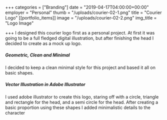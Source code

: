 +++
categories = ["Branding"]
date = "2019-04-17T04:00:00+00:00"
employer = "Personal"
thumb = "/uploads/courier-02-1.png"
title = "Courier Logo"
[[portfolio_items]]
image = "/uploads/courier-02-2.png"
img_title = "Logo Image"

+++
I designed this courier logo first as a personal project. At first it was going to be a full fledged digital illustration, but after finishing the head I decided to create as a mock up logo.

##### Geometric, Clean and Minimal

I decided to keep a clean minimal style for this project and based it all on basic shapes.

##### Vector Illustration in Adobe Illustrator

I used adobe illustrator to create this logo, staring off with a circle, triangle and rectangle for the head, and a semi circle for the head. After creating a basic proportion using these shapes I added minimalistic details to the character